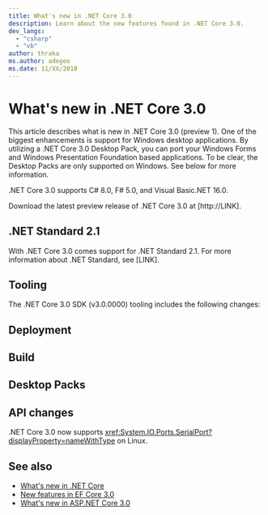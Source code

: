 ```yaml
---
title: What's new in .NET Core 3.0
description: Learn about the new features found in .NET Core 3.0.
dev_langs: 
  - "csharp"
  - "vb"
author: thraka
ms.author: adegeo
ms.date: 11/XX/2018
---
```


# What's new in .NET Core 3.0

This article describes what is new in .NET Core 3.0 (preview 1). One of the biggest enhancements is support for Windows desktop applications. By utilizing a .NET Core 3.0 Desktop Pack, you can port your Windows Forms and Windows Presentation Foundation based applications. To be clear, the Desktop Packs are only supported on Windows. See below for more information.

.NET Core 3.0 supports C# 8.0, F# 5.0, and Visual Basic.NET 16.0.

Download the latest preview release of .NET Core 3.0 at [http://LINK].

## .NET Standard 2.1

With .NET Core 3.0 comes support for .NET Standard 2.1. For more information about .NET Standard, see [LINK].

## Tooling

The .NET Core 3.0 SDK (v3.0.0000) tooling includes the following changes:



## Deployment

## Build


## Desktop Packs

## API changes

.NET Core 3.0 now supports <xref:System.IO.Ports.SerialPort?displayProperty=nameWithType> on Linux.

## See also

* [What's new in .NET Core](index.md)  
* [New features in EF Core 3.0](/ef/core/what-is-new/...ef-core-3.0)  
* [What's new in ASP.NET Core 3.0](/aspnet/core/...aspnetcore-3.0)
